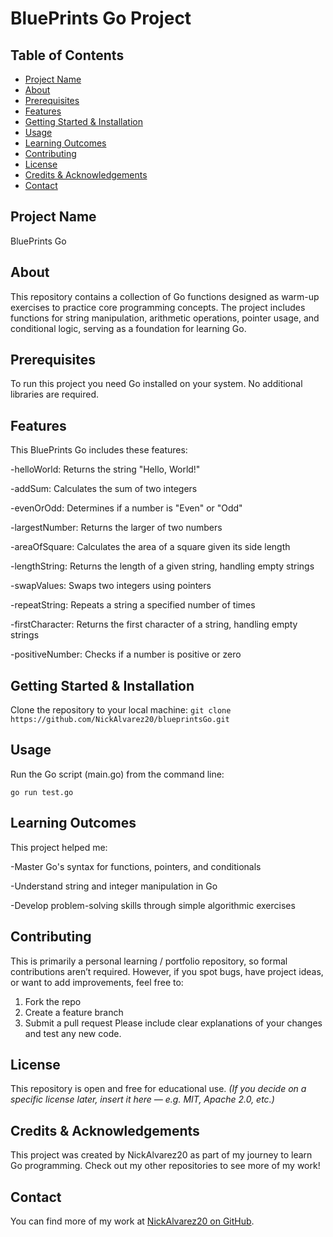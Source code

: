 # BluePrints Go Project
## Table of Contents
- [Project Name](#project-name)
- [About](#about)
- [Prerequisites](#prerequisites)
- [Features](#features)
- [Getting Started & Installation](#getting-started--installation)
- [Usage](#usage)
- [Learning Outcomes](#learning-outcomes)
- [Contributing](#contributing)
- [License](#license)
- [Credits & Acknowledgements](#credits--acknowledgements)
- [Contact](#contact)
## Project Name
BluePrints Go
## About
This repository contains a collection of Go functions designed as warm-up exercises to practice core programming concepts. The project includes functions for string manipulation, arithmetic operations, pointer usage, and conditional logic, serving as a foundation for learning Go.
## Prerequisites
To run this project you need Go installed on your system. No additional libraries are required.
## Features
This BluePrints Go includes these features:

-helloWorld: Returns the string "Hello, World!"

-addSum: Calculates the sum of two integers

-evenOrOdd: Determines if a number is "Even" or "Odd"

-largestNumber: Returns the larger of two numbers

-areaOfSquare: Calculates the area of a square given its side length

-lengthString: Returns the length of a given string, handling empty strings

-swapValues: Swaps two integers using pointers

-repeatString: Repeats a string a specified number of times

-firstCharacter: Returns the first character of a string, handling empty strings

-positiveNumber: Checks if a number is positive or zero

## Getting Started & Installation
Clone the repository to your local machine:
`git clone https://github.com/NickAlvarez20/blueprintsGo.git`
## Usage
Run the Go script (main.go) from the command line: 

`go run test.go`

## Learning Outcomes
This project helped me:

-Master Go's syntax for functions, pointers, and conditionals

-Understand string and integer manipulation in Go

-Develop problem-solving skills through simple algorithmic exercises

## Contributing
This is primarily a personal learning / portfolio repository, so formal contributions aren’t required. However, if you spot bugs, have project ideas, or want to add improvements, feel free to:
1. Fork the repo
2. Create a feature branch
3. Submit a pull request Please include clear explanations of your changes and test any new code.
## License
This repository is open and free for educational use.
*(If you decide on a specific license later, insert it here — e.g. MIT, Apache 2.0, etc.)*
## Credits & Acknowledgements
This project was created by NickAlvarez20 as part of my journey to learn Go programming. Check out my other repositories to see more of my work!
## Contact
You can find more of my work at [NickAlvarez20 on GitHub](https://github.com/NickAlvarez20).
